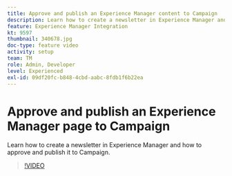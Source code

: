 ```yaml
---
title: Approve and publish an Experience Manager content to Campaign
description: Learn how to create a newsletter in Experience Manager and how to approve and publish it to Campaign.
feature: Experience Manager Integration
kt: 9597
thumbnail: 340678.jpg
doc-type: feature video
activity: setup
team: TM
role: Admin, Developer
level: Experienced
exl-id: 09df20fc-b848-4cbd-aabc-8fdb1f6b22ea
---
```

# Approve and publish an Experience Manager page to Campaign

Learn how to create a newsletter in Experience Manager and how to approve and publish it to Campaign.

>[!VIDEO](https://video.tv.adobe.com/v/340678?quality=12&learn=on)
